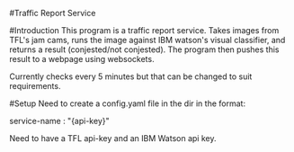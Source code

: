 #Traffic Report Service

#Introduction 
This program is a traffic report service. Takes images from TFL's jam cams, runs the image
against IBM watson's visual classifier, and returns a result (conjested/not conjested). The program then 
pushes this result to a webpage using websockets. 

Currently checks every 5 minutes but that can be changed to suit requirements. 

#Setup
Need to create a config.yaml file in the dir in the format:

service-name : "{api-key}"

Need to have a TFL api-key and an IBM Watson api key.